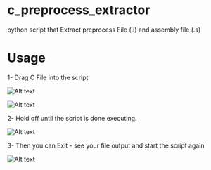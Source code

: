 # c_preprocess_extractor
python script that Extract preprocess File (.i) and assembly file (.s)

# Usage 

1- Drag C File into the script

![Alt text](image.png)

![Alt text](image-1.png)

2- Hold off until the script is done executing.

![Alt text](image-2.png)

3- Then you can Exit - see your file output and start the script again

![Alt text](image-3.png)